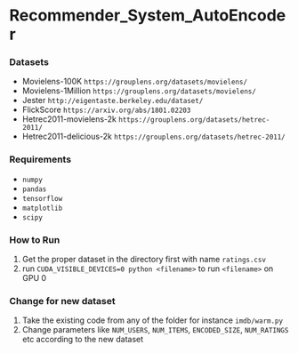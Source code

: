 # Recommender_System_AutoEncoder


### Datasets
- Movielens-100K `https://grouplens.org/datasets/movielens/`
- Movielens-1Million `https://grouplens.org/datasets/movielens/`
- Jester `http://eigentaste.berkeley.edu/dataset/`
- FlickScore `https://arxiv.org/abs/1801.02203`
- Hetrec2011-movielens-2k `https://grouplens.org/datasets/hetrec-2011/`
- Hetrec2011-delicious-2k `https://grouplens.org/datasets/hetrec-2011/`

### Requirements
- `numpy`
- `pandas`
- `tensorflow`
- `matplotlib`
- `scipy`

### How to Run
1. Get the proper dataset in the directory first with name `ratings.csv`
2. run `CUDA_VISIBLE_DEVICES=0 python <filename>` to run `<filename>` on GPU 0

### Change for new dataset

1. Take the existing code from any of the folder for instance `imdb/warm.py`
2. Change parameters like `NUM_USERS`, `NUM_ITEMS`, `ENCODED_SIZE`, `NUM_RATINGS` etc according to the new dataset
